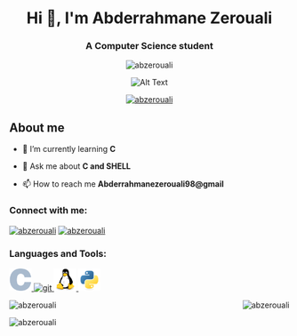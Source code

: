 <h1 align="center">Hi 👋, I'm Abderrahmane Zerouali</h1>
<h3 align="center">A Computer Science student</h3>

<p align="center"> <img src="https://komarev.com/ghpvc/?username=abzerouali&label=Profile%20views&color=0e75b6&style=flat" alt="abzerouali" /> </p>

<p align="center">
  <img src="https://i.pinimg.com/originals/69/3d/4d/693d4d4c34e7b0f629e543ac31eab1ff.gif" alt="Alt Text" width="1000" height="500">
</p>



<p align="center"> <a href="https://github.com/ryo-ma/github-profile-trophy"><img src="https://github-profile-trophy.vercel.app/?username=abzerouali&theme=juicyfresh&no-frame=true&row=2&column=3" alt="abzerouali" /></a> </p>

<h2 align="Left">About me</h2>

  
- 🌱 I’m currently learning **C**

- 💬 Ask me about **C and SHELL**

- 📫 How to reach me **Abderrahmanezerouali98@gmail**

<h3 align="left">Connect with me:</h3>
<p align="left">
<a href="https://twitter.com/abzerouali" target="blank"><img align="center" src="https://raw.githubusercontent.com/rahuldkjain/github-profile-readme-generator/master/src/images/icons/Social/twitter.svg" alt="abzerouali" height="50" width="60" /></a>
<a href="https://linkedin.com/in/abzerouali" target="blank"><img align="center" src="https://raw.githubusercontent.com/rahuldkjain/github-profile-readme-generator/master/src/images/icons/Social/linked-in-alt.svg" alt="abzerouali" height="50" width="60" /></a>
</p>

<h3 align="left">Languages and Tools:</h3>
<p align="left"> <a href="https://www.cprogramming.com/" target="_blank" rel="noreferrer"> <img src="https://raw.githubusercontent.com/devicons/devicon/master/icons/c/c-original.svg" alt="c" width="40" height="40"/> </a> <a href="https://git-scm.com/" target="_blank" rel="noreferrer"> <img src="https://www.vectorlogo.zone/logos/git-scm/git-scm-icon.svg" alt="git" width="40" height="40"/> </a> <a href="https://www.linux.org/" target="_blank" rel="noreferrer"> <img src="https://raw.githubusercontent.com/devicons/devicon/master/icons/linux/linux-original.svg" alt="linux" width="40" height="40"/> </a> <a href="https://www.python.org" target="_blank" rel="noreferrer"> <img src="https://raw.githubusercontent.com/devicons/devicon/master/icons/python/python-original.svg" alt="python" width="40" height="40"/> </a> </p>

<p><img align="left" src="https://github-readme-stats.vercel.app/api/top-langs?username=abzerouali&show_icons=true&locale=en&layout=compact" alt="abzerouali" /></p>

<p>&nbsp;<img align="right" src="https://github-readme-stats.vercel.app/api?username=abzerouali&show_icons=true&locale=en" alt="abzerouali" /></p>

<p><img align="left" src="https://github-readme-streak-stats.herokuapp.com/?user=abzerouali&" alt="abzerouali" /></p>



